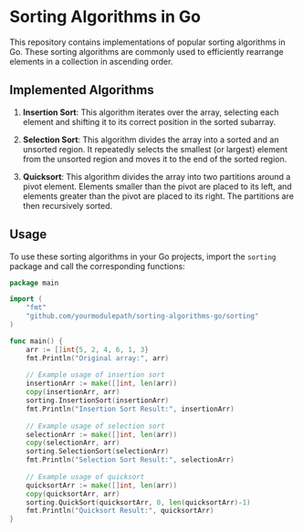 # Sorting Algorithms in Go

This repository contains implementations of popular sorting algorithms in Go. These sorting algorithms are commonly used to efficiently rearrange elements in a collection in ascending order.

## Implemented Algorithms

1. **Insertion Sort**: This algorithm iterates over the array, selecting each element and shifting it to its correct position in the sorted subarray.
   
2. **Selection Sort**: This algorithm divides the array into a sorted and an unsorted region. It repeatedly selects the smallest (or largest) element from the unsorted region and moves it to the end of the sorted region.

3. **Quicksort**: This algorithm divides the array into two partitions around a pivot element. Elements smaller than the pivot are placed to its left, and elements greater than the pivot are placed to its right. The partitions are then recursively sorted.

## Usage

To use these sorting algorithms in your Go projects, import the `sorting` package and call the corresponding functions:

```go
package main

import (
	"fmt"
	"github.com/yourmodulepath/sorting-algorithms-go/sorting"
)

func main() {
	arr := []int{5, 2, 4, 6, 1, 3}
	fmt.Println("Original array:", arr)
	
	// Example usage of insertion sort
	insertionArr := make([]int, len(arr))
	copy(insertionArr, arr)
	sorting.InsertionSort(insertionArr)
	fmt.Println("Insertion Sort Result:", insertionArr)
	
	// Example usage of selection sort
	selectionArr := make([]int, len(arr))
	copy(selectionArr, arr)
	sorting.SelectionSort(selectionArr)
	fmt.Println("Selection Sort Result:", selectionArr)
	
	// Example usage of quicksort
	quicksortArr := make([]int, len(arr))
	copy(quicksortArr, arr)
	sorting.QuickSort(quicksortArr, 0, len(quicksortArr)-1)
	fmt.Println("Quicksort Result:", quicksortArr)
}
